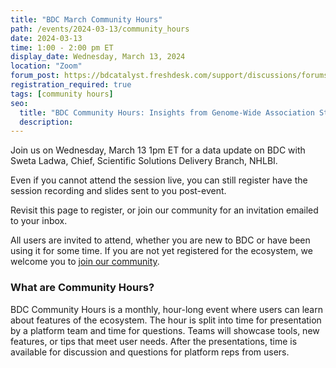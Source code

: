 ```yaml
---
title: "BDC March Community Hours"
path: /events/2024-03-13/community_hours
date: 2024-03-13
time: 1:00 - 2:00 pm ET
display_date: Wednesday, March 13, 2024
location: "Zoom"
forum_post: https://bdcatalyst.freshdesk.com/support/discussions/forums/60000252439
registration_required: true
tags: [community hours]
seo:
  title: "BDC Community Hours: Insights from Genome-Wide Association Studies: Linking Genetics and Imaging"
  description:
---
```

Join us on Wednesday, March 13 1pm ET for a data update on BDC with Sweta Ladwa, Chief, Scientific Solutions Delivery Branch, NHLBI.

Even if you cannot attend the session live, you can still register have the session recording and slides sent to you post-event.

Revisit this page to register, or join our community for an invitation emailed to your inbox.


All users are invited to attend, whether you are new to BDC or have been using it for some time. If you are not yet registered for the ecosystem, we welcome you to [join our community](https://biodatacatalyst.nhlbi.nih.gov/contact/ecosystem/).


### What are Community Hours?

BDC Community Hours is a monthly, hour-long event where users can learn about features of the ecosystem. The hour is split into time for presentation by a platform team and time for questions. Teams will showcase tools, new features, or tips that meet user needs. After the presentations, time is available for discussion and questions for platform reps from users.